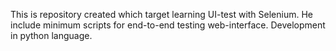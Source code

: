 This is repository created which target learning UI-test with Selenium. He include minimum scripts for end-to-end testing web-interface. Development in python language.
